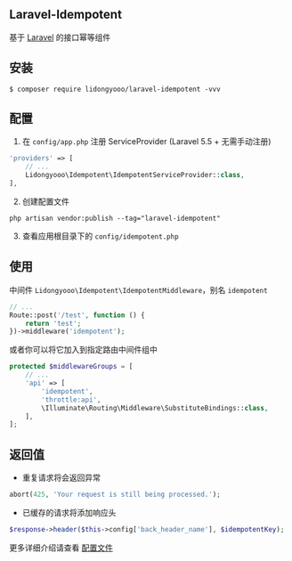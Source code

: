 ## Laravel-Idempotent

基于 [Laravel](https://github.com/laravel/laravel) 的接口幂等组件

## 安装

```
$ composer require lidongyooo/laravel-idempotent -vvv
```

## 配置

1. 在 `config/app.php` 注册 ServiceProvider (Laravel 5.5 + 无需手动注册)

```php
'providers' => [
    // ...
    Lidongyooo\Idempotent\IdempotentServiceProvider::class,
],
```

2. 创建配置文件

```
php artisan vendor:publish --tag="laravel-idempotent"
```

3. 查看应用根目录下的 `config/idempotent.php`

## 使用

中间件 `Lidongyooo\Idempotent\IdempotentMiddleware`，别名 `idempotent`

```php
// ...
Route::post('/test', function () {
    return 'test';
})->middleware('idempotent');
```
或者你可以将它加入到指定路由中间件组中

```php
protected $middlewareGroups = [
    // ...
    'api' => [
        'idempotent',
        'throttle:api',
        \Illuminate\Routing\Middleware\SubstituteBindings::class,
    ],
];
```

## 返回值

- 重复请求将会返回异常

```php
abort(425, 'Your request is still being processed.');
```

- 已缓存的请求将添加响应头

```php
$response->header($this->config['back_header_name'], $idempotentKey);
```

更多详细介绍请查看 [配置文件](https://github.com/lidongyooo/Laravel-Idempotent/blob/main/config/idempotent.php)

